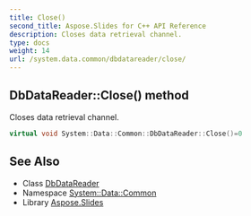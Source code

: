 ```yaml
---
title: Close()
second_title: Aspose.Slides for C++ API Reference
description: Closes data retrieval channel.
type: docs
weight: 14
url: /system.data.common/dbdatareader/close/
---
```

## DbDataReader::Close() method


Closes data retrieval channel.

```cpp
virtual void System::Data::Common::DbDataReader::Close()=0
```

## See Also

* Class [DbDataReader](../)
* Namespace [System::Data::Common](../../)
* Library [Aspose.Slides](../../../)